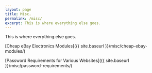 ```yaml
---
layout: page
title: Misc.
permalink: /misc/
excerpt: This is where everything else goes.
---
```


This is where everything else goes.

[Cheap eBay Electronics Modules]({{ site.baseurl }}/misc/cheap-ebay-modules/)

[Password Requirements for Various Websites]({{ site.baseurl }}/misc/password-requirements/)

